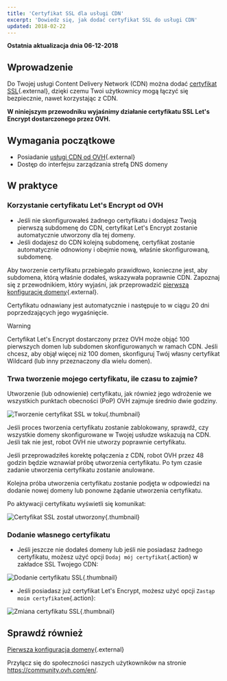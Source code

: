 ```yaml
---
title: 'Certyfikat SSL dla usługi CDN'
excerpt: 'Dowiedz się, jak dodać certyfikat SSL do usługi CDN'
updated: 2018-02-22
---
```


**Ostatnia aktualizacja dnia 06-12-2018**

## Wprowadzenie

Do Twojej usługi Content Delivery Network (CDN) można dodać [certyfikat SSL](https://www.ovh.pl/ssl/){.external}, dzięki czemu Twoi użytkownicy mogą łączyć się bezpiecznie, nawet korzystając z CDN.

**W niniejszym przewodniku wyjaśnimy działanie certyfikatu SSL Let's Encrypt dostarczonego przez OVH.**


## Wymagania początkowe

- Posiadanie [usługi CDN od OVH](https://www.ovh.pl/cdn/){.external}
- Dostęp do interfejsu zarządzania strefą DNS domeny

## W praktyce

### Korzystanie certyfikatu Let's Encrypt od OVH

- Jeśli nie skonfigurowałeś żadnego certyfikatu i dodajesz Twoją pierwszą subdomenę do CDN, certyfikat Let's Encrypt zostanie automatycznie utworzony dla tej domeny.
- Jeśli dodajesz do CDN kolejną subdomenę, certyfikat zostanie automatycznie odnowiony i obejmie nową, właśnie skonfigurowaną, subdomenę.


Aby tworzenie certyfikatu przebiegało prawidłowo, konieczne jest, aby subdomena, którą właśnie dodałeś, wskazywała poprawnie CDN. Zapoznaj się z przewodnikiem, który wyjaśni, jak przeprowadzić [pierwszą konfigurację domeny](/pages/cloud/cdn_infrastructure/first_domain_name_configuration){.external}.

Certyfikatu odnawiany jest automatycznie i następuje to w ciągu 20 dni poprzedzających jego wygaśnięcie.

> [!warning]
>
> Certyfikat Let's Encrypt dostarczony przez OVH może objąć 100 pierwszych domen lub subdomen skonfigurowanych w ramach CDN. Jeśli chcesz, aby objął więcej niż 100 domen, skonfiguruj Twój własny certyfikat Wildcard (lub inny przeznaczony dla wielu domen).
>


### Trwa tworzenie mojego certyfikatu, ile czasu to zajmie?

Utworzenie (lub odnowienie) certyfikatu, jak również jego wdrożenie we wszystkich punktach obecności (PoP) OVH zajmuje średnio dwie godziny.

![Tworzenie certyfikat SSL w toku](images/ssl_in_progress.png){.thumbnail}


Jeśli proces tworzenia certyfikatu zostanie zablokowany, sprawdź, czy wszystkie domeny skonfigurowane w Twojej usłudze wskazują na CDN. Jeśli tak nie jest, robot OVH nie utworzy poprawnie certyfikatu.

Jeśli przeprowadziłeś korektę połączenia z CDN, robot OVH przez 48 godzin będzie wznawiał próbę utworzenia certyfikatu. Po tym czasie zadanie utworzenia certyfikatu zostanie anulowane.

Kolejna próba utworzenia certyfikatu zostanie podjęta w odpowiedzi na dodanie nowej domeny lub ponowne żądanie utworzenia certyfikatu.

Po aktywacji certyfikatu wyświetli się komunikat:

![Certyfikat SSL został utworzony](images/ssl_validated.png){.thumbnail}


### Dodanie własnego certyfikatu

- Jeśli jeszcze nie dodałeś domeny lub jeśli nie posiadasz żadnego certyfikatu, możesz użyć opcji `Dodaj mój certyfikat`{.action} w zakładce SSL Twojego CDN:


![Dodanie certyfikatu SSL](images/add_ssl.png){.thumbnail}

- Jeśli posiadasz już certyfikat Let's Encrypt, możesz użyć opcji `Zastąp moim certyfikatem`{.action}:

![Zmiana certyfikatu SSL](images/change_ssl.png){.thumbnail}


## Sprawdź również

[Pierwsza konfiguracja domeny](/pages/cloud/cdn_infrastructure/first_domain_name_configuration){.external}

Przyłącz się do społeczności naszych użytkowników na stronie <https://community.ovh.com/en/>.